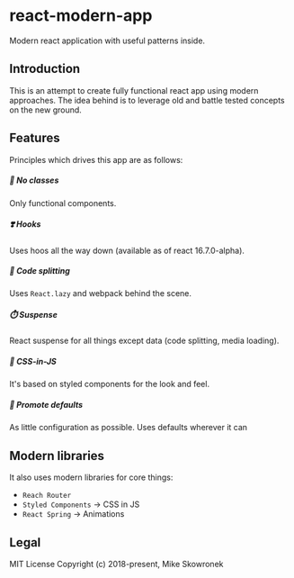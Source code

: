 # react-modern-app
Modern react application with useful patterns inside.

## Introduction

This is an attempt to create fully functional react app using modern approaches. The idea behind is to leverage old and battle tested concepts on the new ground.

## Features
Principles which drives this app are as follows:

##### 🍆 *No classes*
Only functional components.
##### ❣️ *Hooks*
Uses hoos all the way down (available as of react 16.7.0-alpha).
##### 🖖 *Code splitting*
Uses `React.lazy` and webpack behind the scene.
##### ⏱️ *Suspense*
React suspense for all things except data (code splitting, media loading).
##### 👗 *CSS-in-JS*
It's based on styled components for the look and feel.
##### 🤷 *Promote defaults*
As little configuration as possible. Uses defaults wherever it can

## Modern libraries

It also uses modern libraries for core things:
- `Reach Router`
- `Styled Components` -> CSS in JS
- `React Spring` -> Animations

## Legal
MIT License Copyright (c) 2018-present, Mike Skowronek
